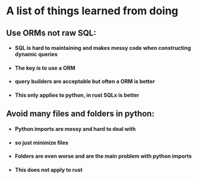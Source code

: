 # A list of things learned from doing

## Use ORMs not raw SQL:
- #### SQL is hard to maintaining and makes messy code when constructing dynamic queries   
- #### The key is to use a ORM
- #### query builders are acceptable but often a ORM is better
- #### This only applies to python, in rust SQLx is better

## Avoid many files and folders in python:
- #### Python imports are messy and hard to deal with
- #### so just minimize files
- #### Folders are even worse and are the main problem with python imports
- #### This does not apply to rust
